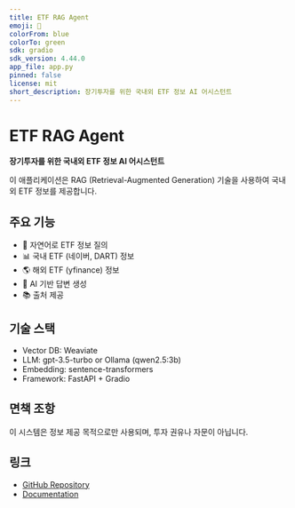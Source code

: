```yaml
---
title: ETF RAG Agent
emoji: 🤖
colorFrom: blue
colorTo: green
sdk: gradio
sdk_version: 4.44.0
app_file: app.py
pinned: false
license: mit
short_description: 장기투자를 위한 국내외 ETF 정보 AI 어시스턴트
---
```


# ETF RAG Agent

**장기투자를 위한 국내외 ETF 정보 AI 어시스턴트**

이 애플리케이션은 RAG (Retrieval-Augmented Generation) 기술을 사용하여 국내외 ETF 정보를 제공합니다.

## 주요 기능

- 💬 자연어로 ETF 정보 질의
- 📊 국내 ETF (네이버, DART) 정보
- 🌎 해외 ETF (yfinance) 정보
- 🤖 AI 기반 답변 생성
- 📚 출처 제공

## 기술 스택

- Vector DB: Weaviate
- LLM: gpt-3.5-turbo or Ollama (qwen2.5:3b)
- Embedding: sentence-transformers
- Framework: FastAPI + Gradio

## 면책 조항

이 시스템은 정보 제공 목적으로만 사용되며, 투자 권유나 자문이 아닙니다.

## 링크

- [GitHub Repository](https://github.com/YugwonWon/etf-rag-agent)
- [Documentation](https://github.com/YugwonWon/etf-rag-agent#readme)
